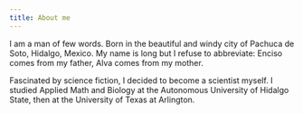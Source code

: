 ```yaml
---
title: About me
---
```


I am a man of few words. Born in the beautiful and windy city of Pachuca de Soto, Hidalgo, Mexico. My name is long but I refuse to abbreviate: Enciso comes from my father, Alva comes from my mother. 

Fascinated by science fiction, I decided to become a scientist myself. I studied Applied Math and Biology at the Autonomous University of Hidalgo State, then at the University of Texas at Arlington.